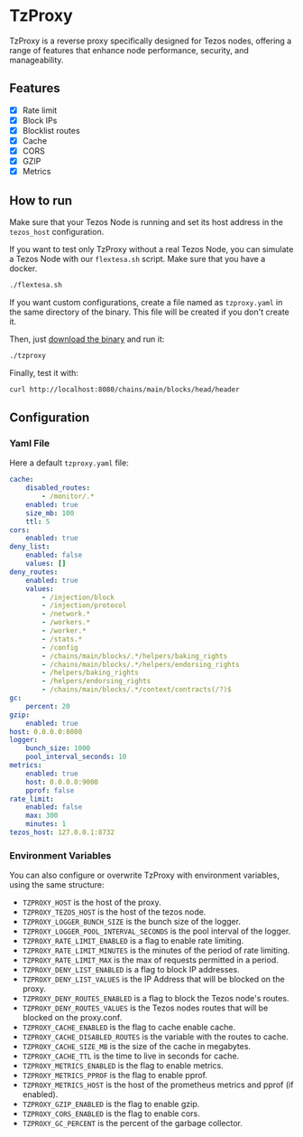 # TzProxy

TzProxy is a reverse proxy specifically designed for Tezos nodes, offering a range of features that enhance node performance, security, and manageability.

## Features

- [x] Rate limit
- [x] Block IPs
- [x] Blocklist routes
- [x] Cache
- [x] CORS
- [x] GZIP
- [x] Metrics

## How to run

Make sure that your Tezos Node is running and set its host address in the `tezos_host` configuration.

If you want to test only TzProxy without a real Tezos Node, you can simulate a Tezos Node with our `flextesa.sh` script. Make sure that you have a docker.

```bash
./flextesa.sh
```

If you want custom configurations, create a file named as `tzproxy.yaml` in the same directory of the binary. This file will be created if you don't create it.

Then, just [download the binary](https://github.com/marigold-dev/tzproxy/releases) and run it:
```bash
./tzproxy
```

Finally, test it with:
```bash
curl http://localhost:8080/chains/main/blocks/head/header
```

## Configuration

### Yaml File
Here a default `tzproxy.yaml` file:

```yaml
cache:
    disabled_routes:
        - /monitor/.*
    enabled: true
    size_mb: 100
    ttl: 5
cors:
    enabled: true
deny_list:
    enabled: false
    values: []
deny_routes:
    enabled: true
    values:
        - /injection/block
        - /injection/protocol
        - /network.*
        - /workers.*
        - /worker.*
        - /stats.*
        - /config
        - /chains/main/blocks/.*/helpers/baking_rights
        - /chains/main/blocks/.*/helpers/endorsing_rights
        - /helpers/baking_rights
        - /helpers/endorsing_rights
        - /chains/main/blocks/.*/context/contracts(/?)$
gc:
    percent: 20
gzip:
    enabled: true
host: 0.0.0.0:8080
logger:
    bunch_size: 1000
    pool_interval_seconds: 10
metrics:
    enabled: true
    host: 0.0.0.0:9000
    pprof: false
rate_limit:
    enabled: false
    max: 300
    minutes: 1
tezos_host: 127.0.0.1:8732
```

### Environment Variables

You can also configure or overwrite TzProxy with environment variables, using the same structure:


- `TZPROXY_HOST` is the host of the proxy.
- `TZPROXY_TEZOS_HOST` is the host of the tezos node.
- `TZPROXY_LOGGER_BUNCH_SIZE` is the bunch size of the logger.
- `TZPROXY_LOGGER_POOL_INTERVAL_SECONDS` is the pool interval of the logger.
- `TZPROXY_RATE_LIMIT_ENABLED` is a flag to enable rate limiting.
- `TZPROXY_RATE_LIMIT_MINUTES` is the minutes of the period of rate limiting. 
- `TZPROXY_RATE_LIMIT_MAX` is the max of requests permitted in a period.
- `TZPROXY_DENY_LIST_ENABLED` is a flag to block IP addresses.
- `TZPROXY_DENY_LIST_VALUES` is the IP Address that will be blocked on the proxy.
- `TZPROXY_DENY_ROUTES_ENABLED` is a flag to block the Tezos node's routes. 
- `TZPROXY_DENY_ROUTES_VALUES` is the Tezos nodes routes that will be blocked on the proxy.conf.
- `TZPROXY_CACHE_ENABLED` is the flag to cache enable cache.
- `TZPROXY_CACHE_DISABLED_ROUTES` is the variable with the routes to cache.
- `TZPROXY_CACHE_SIZE_MB` is the size of the cache in megabytes.
- `TZPROXY_CACHE_TTL` is the time to live in seconds for cache.
- `TZPROXY_METRICS_ENABLED` is the flag to enable metrics.
- `TZPROXY_METRICS_PPROF` is the flag to enable pprof.
- `TZPROXY_METRICS_HOST` is the host of the prometheus metrics and pprof (if enabled).
- `TZPROXY_GZIP_ENABLED` is the flag to enable gzip.
- `TZPROXY_CORS_ENABLED` is the flag to enable cors.
- `TZPROXY_GC_PERCENT` is the percent of the garbage collector.

